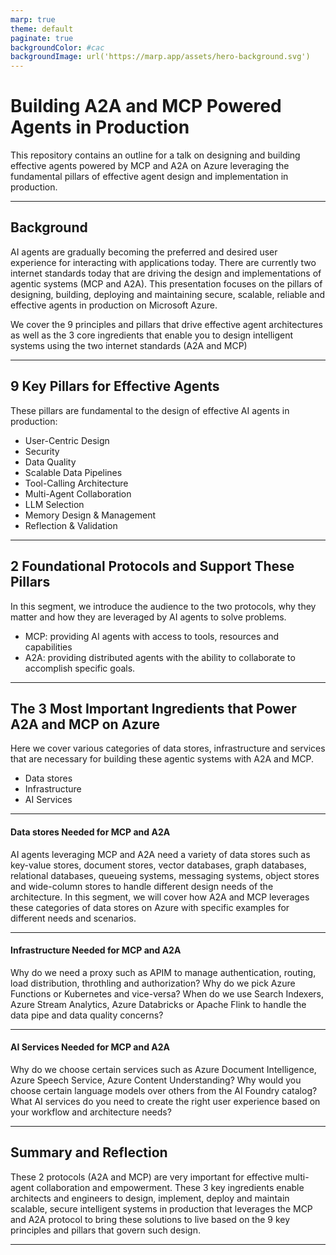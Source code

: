 ```yaml
---
marp: true
theme: default
paginate: true
backgroundColor: #cac
backgroundImage: url('https://marp.app/assets/hero-background.svg')
---
```


# Building A2A and MCP Powered Agents in Production
This repository contains an outline for a talk on designing and building effective agents powered by MCP and A2A on Azure leveraging the fundamental pillars of effective agent design and implementation in production.

---

## Background
AI agents are gradually becoming the preferred and desired user experience for interacting with applications today. There are currently two internet standards today that are driving the design and implementations of agentic systems (MCP and A2A). This presentation focuses on the pillars of designing, building, deploying and maintaining secure, scalable, reliable and effective agents in production on Microsoft Azure.

We cover the 9 principles and pillars that drive effective agent architectures as well as the 3 core ingredients that enable you to design intelligent systems using the two internet standards (A2A and MCP)

---

## 9 Key Pillars for Effective Agents
These pillars are fundamental to the design of effective AI agents in production:
- User-Centric Design
- Security
- Data Quality
- Scalable Data Pipelines
- Tool-Calling Architecture
- Multi-Agent Collaboration
- LLM Selection
- Memory Design & Management
- Reflection & Validation

---

## 2 Foundational Protocols and Support These Pillars
In this segment, we introduce the audience to the two protocols, why they matter and how they are leveraged by AI agents to solve problems.

- MCP: providing AI agents with access to tools, resources and capabilities
- A2A: providing distributed agents with the ability to collaborate to accomplish specific goals.

---

## The 3 Most Important Ingredients that Power A2A and MCP on Azure
Here we cover various categories of data stores, infrastructure and services that are necessary for building these agentic systems with A2A and MCP.
- Data stores
- Infrastructure
- AI Services

---

#### Data stores Needed for MCP and A2A
AI agents leveraging MCP and A2A need a variety of data stores such as key-value stores, document stores, vector databases, graph databases, relational databases, queueing systems, messaging systems, object stores and wide-column stores to handle different design needs of the architecture. In this segment, we will cover how A2A and MCP leverages these categories of data stores on Azure with specific examples for different needs and scenarios.

---

#### Infrastructure Needed for MCP and A2A
Why do we need a proxy such as APIM to manage authentication, routing, load distribution, throthling and authorization? Why do we pick Azure Functions or Kubernetes and vice-versa? When do we use Search Indexers, Azure Stream Analytics, Azure Databricks or Apache Flink to handle the data pipe and data quality concerns? 

---
#### AI Services Needed for MCP and A2A
Why do we choose certain services such as Azure Document Intelligence, Azure Speech Service, Azure Content Understanding? Why would you choose certain language models over others from the AI Foundry catalog? What AI services do you need to create the right user experience based on your workflow and architecture needs?

---

## Summary and Reflection
These 2 protocols (A2A and MCP) are very important for effective multi-agent collaboration and empowerment. These 3 key ingredients enable architects and engineers to design, implement, deploy and maintain scalable, secure intelligent systems in production that leverages the MCP and A2A protocol to bring these solutions to live based on the 9 key principles and pillars that govern such design.

---